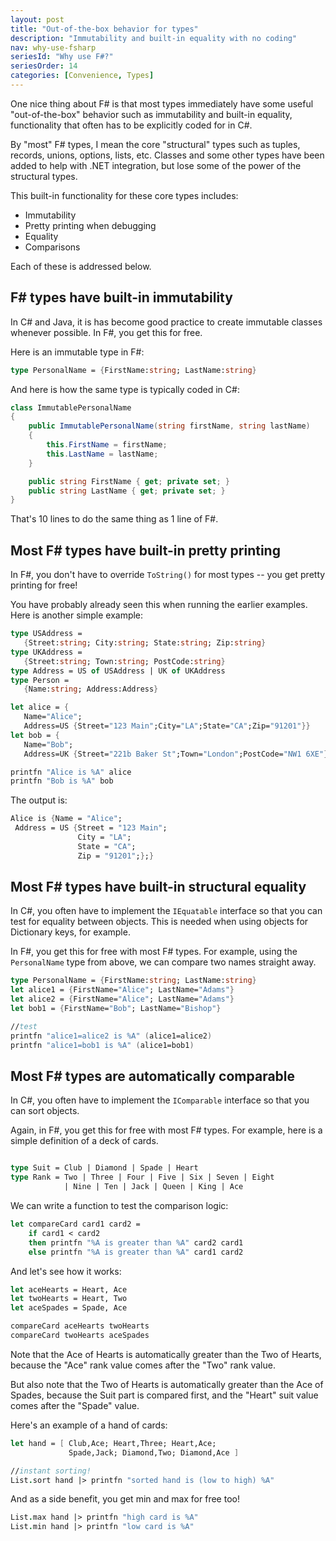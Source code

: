 ```yaml
---
layout: post
title: "Out-of-the-box behavior for types"
description: "Immutability and built-in equality with no coding"
nav: why-use-fsharp
seriesId: "Why use F#?"
seriesOrder: 14
categories: [Convenience, Types]
---
```


One nice thing about F# is that most types immediately have some useful "out-of-the-box" behavior such as immutability and built-in equality, functionality that often has to be explicitly coded for in C#.  

By "most" F# types, I mean the core "structural" types such as tuples, records, unions, options, lists, etc. Classes and some other types have been added to help with .NET integration, but lose some of the power of the structural types. 

This built-in functionality for these core types includes:

* Immutability
* Pretty printing when debugging
* Equality
* Comparisons

Each of these is addressed below.

## F# types have built-in immutability

In C# and Java, it is has become good practice to create immutable classes whenever possible. In F#, you get this for free.

Here is an immutable type in F#:
```fsharp
type PersonalName = {FirstName:string; LastName:string}
```

And here is how the same type is typically coded in C#:

```csharp
class ImmutablePersonalName
{
    public ImmutablePersonalName(string firstName, string lastName)
    {
        this.FirstName = firstName;
        this.LastName = lastName;
    }

    public string FirstName { get; private set; }
    public string LastName { get; private set; }
}
```

That's 10 lines to do the same thing as 1 line of F#.

## Most F# types have built-in pretty printing

In F#, you don't have to override `ToString()` for most types -- you get pretty printing for free!

You have probably already seen this when running the earlier examples. Here is another simple example:

```fsharp
type USAddress = 
   {Street:string; City:string; State:string; Zip:string}
type UKAddress = 
   {Street:string; Town:string; PostCode:string}
type Address = US of USAddress | UK of UKAddress
type Person = 
   {Name:string; Address:Address}

let alice = {
   Name="Alice"; 
   Address=US {Street="123 Main";City="LA";State="CA";Zip="91201"}}
let bob = {
   Name="Bob"; 
   Address=UK {Street="221b Baker St";Town="London";PostCode="NW1 6XE"}} 

printfn "Alice is %A" alice
printfn "Bob is %A" bob
```

The output is:

```fsharp
Alice is {Name = "Alice";
 Address = US {Street = "123 Main";
               City = "LA";
               State = "CA";
               Zip = "91201";};}
```

## Most F# types have built-in structural equality

In C#, you often have to implement the `IEquatable` interface so that you can test for equality between objects. This is needed when using objects for Dictionary keys, for example.

In F#, you get this for free with most F# types. For example, using the `PersonalName` type from above, we can compare two names straight away.

```fsharp
type PersonalName = {FirstName:string; LastName:string}
let alice1 = {FirstName="Alice"; LastName="Adams"}
let alice2 = {FirstName="Alice"; LastName="Adams"}
let bob1 = {FirstName="Bob"; LastName="Bishop"}

//test
printfn "alice1=alice2 is %A" (alice1=alice2)
printfn "alice1=bob1 is %A" (alice1=bob1)
```


## Most F# types are automatically comparable

In C#, you often have to implement the `IComparable` interface so that you can sort objects. 

Again, in F#, you get this for free with most F# types. For example, here is a simple definition of a deck of cards.

```fsharp

type Suit = Club | Diamond | Spade | Heart
type Rank = Two | Three | Four | Five | Six | Seven | Eight 
            | Nine | Ten | Jack | Queen | King | Ace
```

			
We can write a function to test the comparison logic:

```fsharp
let compareCard card1 card2 = 
    if card1 < card2 
    then printfn "%A is greater than %A" card2 card1 
    else printfn "%A is greater than %A" card1 card2 
```

And let's see how it works:

```fsharp
let aceHearts = Heart, Ace
let twoHearts = Heart, Two
let aceSpades = Spade, Ace

compareCard aceHearts twoHearts 
compareCard twoHearts aceSpades
```

Note that the Ace of Hearts is automatically greater than the Two of Hearts, because the "Ace" rank value comes after the "Two" rank value.

But also note that the Two of Hearts is automatically greater than the Ace of Spades, because the Suit part is compared first, and the "Heart" suit value comes after the "Spade" value.

Here's an example of a hand of cards:

```fsharp
let hand = [ Club,Ace; Heart,Three; Heart,Ace; 
             Spade,Jack; Diamond,Two; Diamond,Ace ]

//instant sorting!
List.sort hand |> printfn "sorted hand is (low to high) %A"
```

And as a side benefit, you get min and max for free too!

```fsharp
List.max hand |> printfn "high card is %A"
List.min hand |> printfn "low card is %A"
```

